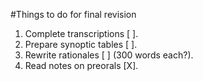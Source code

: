 #Things to do for final revision

1. Complete transcriptions [ ].
2. Prepare synoptic tables [ ].
3. Rewrite rationales [ ] (300 words each?).
4. Read notes on preorals [X].
